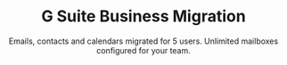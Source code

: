 ---sort_key: 6layout: "sku"id: g-suite-business-migration-setuptitle: "G Suite Business Migration"heading: "G Suite Business Migration"subtitle: "Emails, contacts and calendars migrated for 5 users. Unlimited mailboxes configured for your team."category: "Digital Transformation"category_description: "Modernise businesses with next-gen tech."features: - feature: "Files, Emails, Contacts and Calendars migrated for 5 users" - feature: "Unlimited mailboxes configured for your team" - feature: "Professional project management" - feature: "Less than 30 days full implementation time" - feature: "30 days post-project support"price: "1499"unit: "setup"---